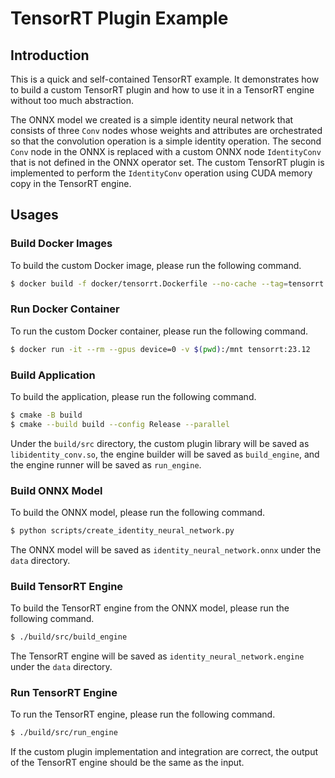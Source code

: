 # TensorRT Plugin Example

## Introduction

This is a quick and self-contained TensorRT example. It demonstrates how to build a custom TensorRT plugin and how to use it in a TensorRT engine without too much abstraction.

The ONNX model we created is a simple identity neural network that consists of three `Conv` nodes whose weights and attributes are orchestrated so that the convolution operation is a simple identity operation. The second `Conv` node in the ONNX is replaced with a custom ONNX node `IdentityConv` that is not defined in the ONNX operator set. The custom TensorRT plugin is implemented to perform the `IdentityConv` operation using CUDA memory copy in the TensorRT engine.

## Usages

### Build Docker Images

To build the custom Docker image, please run the following command.

```bash
$ docker build -f docker/tensorrt.Dockerfile --no-cache --tag=tensorrt:23.12 .
```

### Run Docker Container

To run the custom Docker container, please run the following command.

```bash
$ docker run -it --rm --gpus device=0 -v $(pwd):/mnt tensorrt:23.12
```

### Build Application

To build the application, please run the following command.

```bash
$ cmake -B build
$ cmake --build build --config Release --parallel
```

Under the `build/src` directory, the custom plugin library will be saved as `libidentity_conv.so`, the engine builder will be saved as `build_engine`, and the engine runner will be saved as `run_engine`.

### Build ONNX Model

To build the ONNX model, please run the following command.

```bash
$ python scripts/create_identity_neural_network.py
```

The ONNX model will be saved as `identity_neural_network.onnx` under the `data` directory.

### Build TensorRT Engine

To build the TensorRT engine from the ONNX model, please run the following command.

```bash
$ ./build/src/build_engine
```

The TensorRT engine will be saved as `identity_neural_network.engine` under the `data` directory.

### Run TensorRT Engine

To run the TensorRT engine, please run the following command.

```bash
$ ./build/src/run_engine
```

If the custom plugin implementation and integration are correct, the output of the TensorRT engine should be the same as the input.

